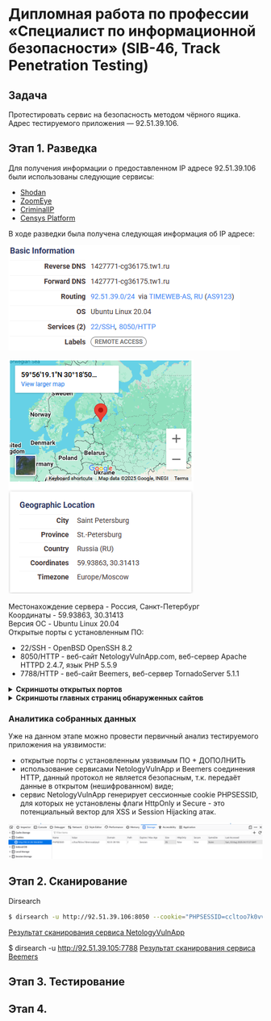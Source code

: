 # Дипломная работа по профессии «Специалист по информационной безопасности» (SIB-46, Track Penetration Testing)

## Задача

Протестировать сервис на безопасность методом чёрного ящика.\
Адрес тестируемого приложения — 92.51.39.106.

## Этап 1. Разведка

Для получения информации о предоставленном IP адресе 92.51.39.106 были использованы следующие сервисы:

- [Shodan](https://https://www.shodan.io)
- [ZoomEye](https://www.zoomeye.ai/)
- [CriminalIP](https://www.criminalip.io/)
- [Censys Platform](https://platform.censys.io)
  
В ходе разведки была получена следующая информация об IP адресе:

![](pics/92.51.39.106_osint_basic_info.png)

![](pics/92.51.39.106_osint_geo.png)

Местонахождение сервера - Россия, Санкт-Петербург\
Координаты - 59.93863, 30.31413\
Версия ОС - Ubuntu Linux 20.04\
Открытые порты с установленным ПО:
- 22/SSH - OpenBSD OpenSSH 8.2
- 8050/HTTP - веб-сайт NetologyVulnApp.com, веб-сервер Apache HTTPD 2.4.7, язык PHP 5.5.9
- 7788/HTTP - веб-сайт Beemers, веб-сервер TornadoServer 5.1.1

<details>
<summary><b>Скриншоты открытых портов</b></summary>

![](pics/92.51.39.106_osint_open_ports_ssh_22.png)

![](pics/92.51.39.106_osint_open_ports_http_8050.png)

![](pics/92.51.39.106_osint_open_ports_http_7788.png)

</details>

<details>
<summary><b>Скриншоты главных страниц обнаруженных сайтов</b></summary>

![](pics/netologyvulnapp_main_page.png)

![](pics/beemers_main_page.png)

</details>

### Аналитика собранных данных

Уже на данном этапе можно провести первичный анализ тестируемого приложения на уязвимости:

- открытые порты с установленным уязвимым ПО + ДОПОЛНИТЬ
- использование сервисами NetologyVulnApp и Beemers соединения HTTP, данный протокол не является безопасным, т.к. передаёт данные в открытом (нешифрованном) виде;
- сервис NetologyVulnApp генерирует сессионные cookie PHPSESSID, для которых не установлены флаги HttpOnly и Secure - это потенциальный вектор для XSS и Session Hijacking атак.

![](pics/cookie_phpsessid.png)

## Этап 2. Сканирование

Dirsearch

```sh
$ dirsearch -u http://92.51.39.106:8050 --cookie="PHPSESSID=ccltoo7k0vvc7drerrosabjnp" 
```
[Результат сканирования сервиса NetologyVulnApp](assets/dirsearch_8050.txt)

$ dirsearch -u http://92.51.39.105:7788 [Результат сканирования сервиса Beemers](assets/dirsearch_7788.txt)

## Этап 3. Тестирование

## Этап 4. 